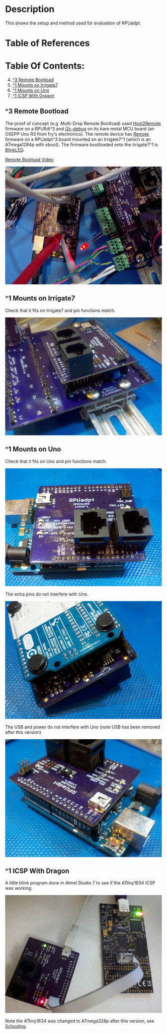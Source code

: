 # Description

This shows the setup and method used for evaluation of RPUadpt.

# Table of References


# Table Of Contents:

4. [^3 Remote Bootload](#3-remote-bootload)
3. [^1 Mounts on Irrigate7](#1-mounts-on-irrigate7)
2. [^1 Mounts on Uno](#1-mounts-on-uno)
1. [^1 ICSP With Dragon](#1-icsp-with-dragon)


## ^3 Remote Bootload

The proof of concept (e.g. Multi-Drop Remote Bootload) used [Host2Remote] firmware on a RPUftdi^3 and [i2c-debug] on its bare metal MCU board (an OSEPP Uno R3 from fry's electronics). The remote device has [Remote] firmware on a RPUadpt^3 board mounted on an Irrigate7^1 (which is an ATmega1284p with xboot). The firmware bootloaded onto the Irrigate7^1 is [BlinkLED].

[Remote Bootload Video](http://rpubus.org/Video/14145%5E3_RPU_RemoteBootload.mp4 "Remote Bootload Video")

![Remote Bootload](./14226^3_RemoteBootload.jpg "Remote Bootload")

[Host2Remote]: https://github.com/epccs/RPUftdi/tree/master/Host2Remote
[Remote]: https://github.com/epccs/RPUadpt/tree/master/Remote
[BlinkLED]: https://github.com/epccs/Irrigate7/tree/master/BlinkLED
[i2c-debug]: https://github.com/epccs/RPUno/tree/master/i2c-debug


## ^1 Mounts on Irrigate7

Check that it fits on Irrigate7 and pin functions match.

![RPUadpt On Irrigate7](./14226^1_OnIrrigate7.jpg "RPUadpt On Irrigate7")


## ^1 Mounts on Uno

Check that it fits on Uno and pin functions match.

![RPUadpt On Uno](./14226^1_OnUno.jpg "RPUadpt On Uno")

The extra pins do not interfere with Uno.

![RPUadpt On Uno Show Extra Pins](./14226^1_OnUnoShowingExtraPins.jpg "RPUadpt On Uno Show Extra Pins")

The USB and power do not interfere with Uno (note USB has been removed after this version)

![RPUadpt On Uno USB View](./14226^1_OnUnoUSBView.jpg "RPUadpt On Uno USB View")


## ^1 ICSP With Dragon

A little blink program done in Atmel Studio 7 to see if the ATtiny1634 ICSP was working. 

![RPUadpt ICSP With Dragon](./14226^1_ICSPwithDragon.jpg "RPUadpt ICSP With Dragon")

Note the ATtiny1634 was changed to ATmega328p after this version, see [Schooling](../Schooling).


